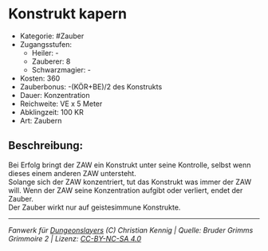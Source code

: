 # Konstrukt kapern  
- Kategorie: #Zauber  
- Zugangsstufen:  
  - Heiler: -  
  - Zauberer: 8  
  - Schwarzmagier: -  
- Kosten: 360  
- Zauberbonus: -(KÖR+BE)/2 des Konstrukts  
- Dauer: Konzentration  
- Reichweite: VE x 5 Meter  
- Abklingzeit: 100 KR  
- Art: Zaubern     

## Beschreibung:
Bei Erfolg bringt der ZAW ein Konstrukt unter seine Kontrolle, selbst wenn dieses einem anderen ZAW untersteht.<br>Solange sich der ZAW konzentriert, tut das Konstrukt was immer der ZAW will. Wenn der ZAW seine Konzentration aufgibt oder verliert, endet der Zauber.<br>Der Zauber wirkt nur auf geistesimmune Konstrukte.


___
*Fanwerk für [Dungeonslayers](https://www.dungeonslayers.net/) (C) Christian Kennig | Quelle: Bruder Grimms Grimmoire 2 | Lizenz: [CC-BY-NC-SA 4.0](https://creativecommons.org/licenses/by-nc-sa/4.0/deed.de)*